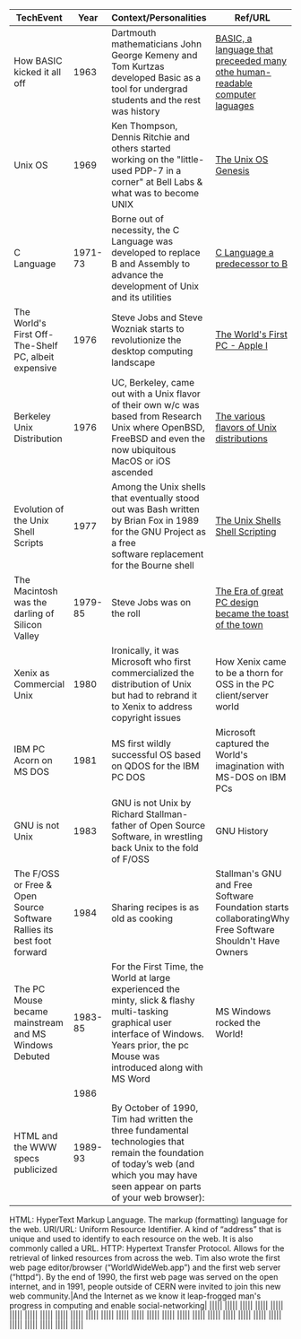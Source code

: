 |TechEvent|Year|Context/Personalities|Ref/URL|
|--- |--- |--- |--- |
|How BASIC kicked it all off|1963|Dartmouth mathematicians John George Kemeny and Tom Kurtzas developed Basic as a tool for undergrad students and the rest was history|[BASIC, a language that preceeded many othe human-readable computer laguages](https://www.thoughtco.com/history-basic-programming-language-1991662)|
|Unix OS|1969|Ken Thompson, Dennis Ritchie and others started working on the "little-used PDP-7 in a corner" at Bell Labs & what was to become UNIX|[The Unix OS Genesis](http://www.unix.org/what_is_unix/history_timeline.html)|
|C Language|1971-73|Borne out of necessity, the C Language was developed to replace B and Assembly to advance the development of Unix and its utilities|[C Language a predecessor to B](https://www.javatpoint.com/history-of-c-language)|
|The World's First Off-The-Shelf PC, albeit expensive|1976|Steve Jobs and Steve Wozniak starts to revolutionize the desktop computing landscape|[The World's First PC - Apple I](https://blog.vodien.com/mac-vs-windows-the-history-of-os-competition/#.XTmfG5MzYWo)|
|Berkeley Unix Distribution|1976|UC, Berkeley, came out with a Unix flavor of their own w/c was based from Research Unix where OpenBSD, FreeBSD and even the now ubiquitous MacOS or iOS ascended|[The various flavors of Unix distributions](https://www.atlantic.net/cloud-hosting/a-brief-history-of-linux-distributions/)
|Evolution of the Unix Shell Scripts|1977|Among the Unix shells that eventually stood out was Bash written by Brian Fox in 1989 for the GNU Project as a free software replacement for the Bourne shell|[The Unix Shells](https://developer.ibm.com/tutorials/l-linux-shells/) [Shell Scripting](https://www.shellscript.sh/)|
|The Macintosh was the darling of Silicon Valley|1979-85|Steve Jobs was on the roll|[The Era of great PC design became the toast of the town](https://www.ocf.berkeley.edu/~viettran/history.htm)|
|Xenix as Commercial Unix|1980|Ironically, it was Microsoft who first commercialized the distribution of Unix but had to rebrand it to Xenix to address copyright issues|How Xenix came to be a thorn for OSS  in the PC client/server world|
|IBM PC Acorn on MS DOS|1981|MS first wildly successful OS based on QDOS for the IBM PC DOS|Microsoft captured the World's imagination with MS-DOS on IBM PCs|
|GNU is not Unix|1983|GNU is not Unix by Richard Stallman-father of Open Source Software, in wrestling back Unix to the fold of F/OSS|GNU History|
|The F/OSS or Free & Open Source Software Rallies its best foot forward|1984|Sharing recipes is as old as cooking|Stallman's GNU and Free Software Foundation starts collaboratingWhy Free Software Shouldn't Have Owners|
|The PC Mouse became mainstream and MS Windows Debuted|1983-85|For the First Time, the World at large experienced the minty, slick & flashy multi-tasking graphical user interface of Windows. Years prior, the pc Mouse was introduced along with MS Word|MS Windows rocked the World!|
||1986|||
|HTML and the WWW specs publicized|1989-93|By October of 1990, Tim had written the three fundamental technologies that remain the foundation of today’s web (and which you may have seen appear on parts of your web browser):

HTML: HyperText Markup Language. The markup (formatting) language for the web.
URI/URL: Uniform Resource Identifier. A kind of “address” that is unique and used to identify to each resource on the web. It is also commonly called a URL.
HTTP: Hypertext Transfer Protocol. Allows for the retrieval of linked resources from across the web.
Tim also wrote the first web page editor/browser (“WorldWideWeb.app”) and the first web server (“httpd“). By the end of 1990, the first web page was served on the open internet, and in 1991, people outside of CERN were invited to join this new web community.|And the Internet as we know it leap-frogged man's progress in computing and enable social-networking|
|||||
|||||
|||||
|||||
|||||
|||||
|||||
|||||
|||||
|||||
|||||
|||||
|||||
|||||
|||||
|||||
|||||
|||||
|||||
|||||
|||||
|||||
|||||
|||||
|||||
|||||
|||||
|||||